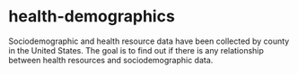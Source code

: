 # health-demographics
Sociodemographic and health resource data have been collected by county in the United States. The goal is to find out if there is any relationship between health resources and sociodemographic data.
